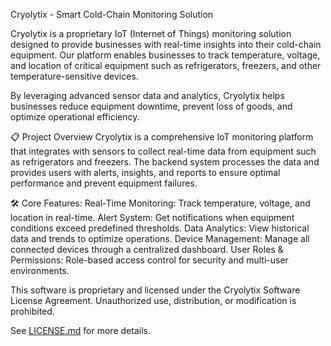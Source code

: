 Cryolytix - Smart Cold-Chain Monitoring Solution

Cryolytix is a proprietary IoT (Internet of Things) monitoring solution designed to provide businesses with real-time insights into their cold-chain equipment. Our platform enables businesses to track temperature, voltage, and location of critical equipment such as refrigerators, freezers, and other temperature-sensitive devices.

By leveraging advanced sensor data and analytics, Cryolytix helps businesses reduce equipment downtime, prevent loss of goods, and optimize operational efficiency.

📋 Project Overview
Cryolytix is a comprehensive IoT monitoring platform that integrates with sensors to collect real-time data from equipment such as refrigerators and freezers. The backend system processes the data and provides users with alerts, insights, and reports to ensure optimal performance and prevent equipment failures.

🛠️ Core Features:
Real-Time Monitoring: Track temperature, voltage, and location in real-time.
Alert System: Get notifications when equipment conditions exceed predefined thresholds.
Data Analytics: View historical data and trends to optimize operations.
Device Management: Manage all connected devices through a centralized dashboard.
User Roles & Permissions: Role-based access control for security and multi-user environments.

This software is proprietary and licensed under the Cryolytix Software License Agreement. Unauthorized use, distribution, or modification is prohibited.

See [LICENSE.md](./LICENSE.md) for more details.
